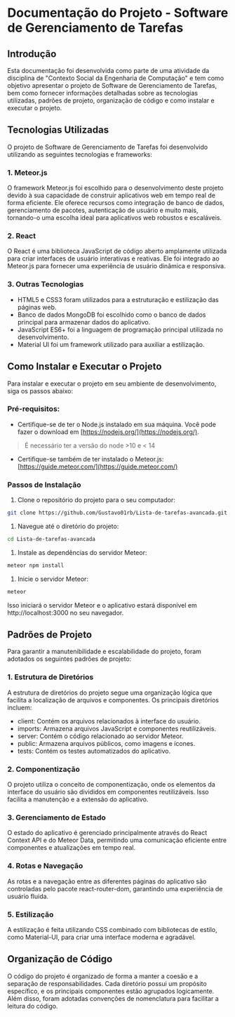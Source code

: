 # Documentação do Projeto - Software de Gerenciamento de Tarefas

## Introdução
Esta documentação foi desenvolvida como parte de uma atividade da disciplina de "Contexto Social da Engenharia de Computação" e tem como objetivo apresentar o projeto de Software de Gerenciamento de Tarefas, bem como fornecer informações detalhadas sobre as tecnologias utilizadas, padrões de projeto, organização de código e como instalar e executar o projeto.

## Tecnologias Utilizadas
O projeto de Software de Gerenciamento de Tarefas foi desenvolvido utilizando as seguintes tecnologias e frameworks:

### 1. Meteor.js
O framework Meteor.js foi escolhido para o desenvolvimento deste projeto devido à sua capacidade de construir aplicativos web em tempo real de forma eficiente. Ele oferece recursos como integração de banco de dados, gerenciamento de pacotes, autenticação de usuário e muito mais, tornando-o uma escolha ideal para aplicativos web robustos e escaláveis.

### 2. React
O React é uma biblioteca JavaScript de código aberto amplamente utilizada para criar interfaces de usuário interativas e reativas. Ele foi integrado ao Meteor.js para fornecer uma experiência de usuário dinâmica e responsiva.

### 3. Outras Tecnologias
* HTML5 e CSS3 foram utilizados para a estruturação e estilização das páginas web.
* Banco de dados MongoDB foi escolhido como o banco de dados principal para armazenar dados do aplicativo.
* JavaScript ES6+ foi a linguagem de programação principal utilizada no desenvolvimento.
* Material UI foi um framework utilizado para auxiliar a estilização.

## Como Instalar e Executar o Projeto

Para instalar e executar o projeto em seu ambiente de desenvolvimento, siga os passos abaixo:

### Pré-requisitos:
* Certifique-se de ter o Node.js instalado em sua máquina. Você pode fazer o download em [https://nodejs.org/](https://nodejs.org/).
> É necessário ter a versão do node >10 e < 14
* Certifique-se também de ter instalado o Meteor.js: [https://guide.meteor.com/](https://guide.meteor.com/)

### Passos de Instalação
1. Clone o repositório do projeto para o seu computador:

~~~bash
git clone https://github.com/Gustavo01rb/Lista-de-tarefas-avancada.git
~~~

1. Navegue até o diretório do projeto:

~~~bash
cd Lista-de-tarefas-avancada
~~~

1. Instale as dependências do servidor Meteor:

~~~bash
meteor npm install
~~~


1. Inicie o servidor Meteor:

~~~bash
meteor
~~~

Isso iniciará o servidor Meteor e o aplicativo estará disponível em http://localhost:3000 no seu navegador.

## Padrões de Projeto
Para garantir a manutenibilidade e escalabilidade do projeto, foram adotados os seguintes padrões de projeto:

### 1. Estrutura de Diretórios
A estrutura de diretórios do projeto segue uma organização lógica que facilita a localização de arquivos e componentes. Os principais diretórios incluem:

* client: Contém os arquivos relacionados à interface do usuário.
* imports: Armazena arquivos JavaScript e componentes reutilizáveis.
* server: Contém o código relacionado ao servidor Meteor.
* public: Armazena arquivos públicos, como imagens e ícones.
* tests: Contém os testes automatizados do aplicativo.

### 2. Componentização
O projeto utiliza o conceito de componentização, onde os elementos da interface do usuário são divididos em componentes reutilizáveis. Isso facilita a manutenção e a extensão do aplicativo.

### 3. Gerenciamento de Estado
O estado do aplicativo é gerenciado principalmente através do React Context API e do Meteor Data, permitindo uma comunicação eficiente entre componentes e atualizações em tempo real.

### 4. Rotas e Navegação
As rotas e a navegação entre as diferentes páginas do aplicativo são controladas pelo pacote react-router-dom, garantindo uma experiência de usuário fluida.

### 5. Estilização
A estilização é feita utilizando CSS combinado com bibliotecas de estilo, como Material-UI, para criar uma interface moderna e agradável.

## Organização de Código
O código do projeto é organizado de forma a manter a coesão e a separação de responsabilidades. Cada diretório possui um propósito específico, e os principais componentes estão agrupados logicamente. Além disso, foram adotadas convenções de nomenclatura para facilitar a leitura do código.

